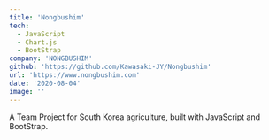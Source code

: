 ```yaml
---
title: 'Nongbushim'
tech:
  - JavaScript
  - Chart.js
  - BootStrap
company: 'NONGBUSHIM'
github: 'https://github.com/Kawasaki-JY/Nongbushim'
url: 'https://www.nongbushim.com'
date: '2020-08-04'
image: ''
---
```


A Team Project for South Korea agriculture, built with JavaScript and BootStrap.